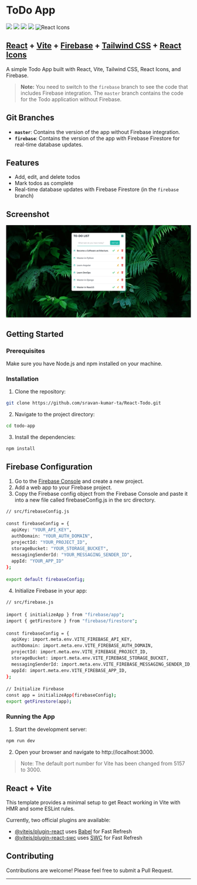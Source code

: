 # ToDo App

<img height="50" src="https://user-images.githubusercontent.com/25181517/183897015-94a058a6-b86e-4e42-a37f-bf92061753e5.png">
<img height="50" src="https://github.com/marwin1991/profile-technology-icons/assets/62091613/b40892ef-efb8-4b0e-a6b5-d1cfc2f3fc35">
<img height="50" src="https://user-images.githubusercontent.com/25181517/189716855-2c69ca7a-5149-4647-936d-780610911353.png">
<img height="50" src="https://user-images.githubusercontent.com/25181517/202896760-337261ed-ee92-4979-84c4-d4b829c7355d.png">
<img height="50" src="https://raw.githubusercontent.com/react-icons/react-icons/master/react-icons.svg" alt="React Icons">

## [React](https://reactjs.org/) + [Vite](https://vitejs.dev/) + [Firebase](https://firebase.google.com/) + [Tailwind CSS](https://tailwindcss.com/) + [React Icons](https://react-icons.github.io/react-icons/)

A simple Todo App built with React, Vite, Tailwind CSS, React Icons, and Firebase.

> **Note:** You need to switch to the `firebase` branch to see the code that includes Firebase integration. The `master` branch contains the code for the Todo application without Firebase.

## Git Branches

- **`master`**: Contains the version of the app without Firebase integration.
- **`firebase`**: Contains the version of the app with Firebase Firestore for real-time database updates.

## Features

- Add, edit, and delete todos
- Mark todos as complete
- Real-time database updates with Firebase Firestore (in the `firebase` branch)

## Screenshot

<img src="./src/assets/screenshot.webp" alt="Todo App">

## Getting Started

### Prerequisites

Make sure you have Node.js and npm installed on your machine.

### Installation

1. Clone the repository:

```bash
git clone https://github.com/sravan-kumar-ta/React-Todo.git
```

2. Navigate to the project directory:

```bash
cd todo-app
```

3. Install the dependencies:

```bash
npm install
```

## Firebase Configuration

1. Go to the [Firebase Console](https://console.firebase.google.com/) and create a new project.
2. Add a web app to your Firebase project.
3. Copy the Firebase config object from the Firebase Console and paste it into a new file called firebaseConfig.js in the src directory.

```bash
// src/firebaseConfig.js

const firebaseConfig = {
  apiKey: "YOUR_API_KEY",
  authDomain: "YOUR_AUTH_DOMAIN",
  projectId: "YOUR_PROJECT_ID",
  storageBucket: "YOUR_STORAGE_BUCKET",
  messagingSenderId: "YOUR_MESSAGING_SENDER_ID",
  appId: "YOUR_APP_ID"
};

export default firebaseConfig;

```

4. Initialize Firebase in your app:

```bash
// src/firebase.js

import { initializeApp } from "firebase/app";
import { getFirestore } from "firebase/firestore";

const firebaseConfig = {
  apiKey: import.meta.env.VITE_FIREBASE_API_KEY,
  authDomain: import.meta.env.VITE_FIREBASE_AUTH_DOMAIN,
  projectId: import.meta.env.VITE_FIREBASE_PROJECT_ID,
  storageBucket: import.meta.env.VITE_FIREBASE_STORAGE_BUCKET,
  messagingSenderId: import.meta.env.VITE_FIREBASE_MESSAGING_SENDER_ID,
  appId: import.meta.env.VITE_FIREBASE_APP_ID,
};

// Initialize Firebase
const app = initializeApp(firebaseConfig);
export getFirestore(app);
```

### Running the App

1. Start the development server:

```bash
npm run dev
```

2. Open your browser and navigate to http://localhost:3000.

> Note: The default port number for Vite has been changed from 5157 to 3000.

## React + Vite

This template provides a minimal setup to get React working in Vite with HMR and some ESLint rules.

Currently, two official plugins are available:

- [@vitejs/plugin-react](https://github.com/vitejs/vite-plugin-react/blob/main/packages/plugin-react/README.md) uses [Babel](https://babeljs.io/) for Fast Refresh
- [@vitejs/plugin-react-swc](https://github.com/vitejs/vite-plugin-react-swc) uses [SWC](https://swc.rs/) for Fast Refresh

## Contributing

Contributions are welcome! Please feel free to submit a Pull Request.

---

